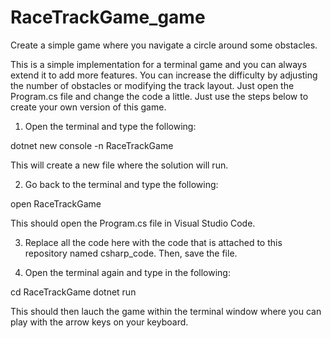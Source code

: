 # RaceTrackGame_game
Create a simple game where you navigate a circle around some obstacles. 

This is a simple implementation for a terminal game and you can always extend it to add more features. You can increase the difficulty by adjusting the number of obstacles or modifying the track layout. Just open the Program.cs file and change the code a little. Just use the steps below to create your own version of this game. 

1. Open the terminal and type the following:

dotnet new console -n RaceTrackGame

This will create a new file where the solution will run. 

2. Go back to the terminal and type the following:

open RaceTrackGame

This should open the Program.cs file in Visual Studio Code. 

3. Replace all the code here with the code that is attached to this repository named csharp_code. Then, save the file. 

4. Open the terminal again and type in the following:

cd RaceTrackGame
dotnet run

This should then lauch the game within the terminal window where you can play with the arrow keys on your keyboard. 



